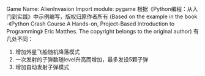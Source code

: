 Game Name: AlienInvasion
Import module: pygame
根据《Python编程：从入门到实践》中示例编写，版权归原作者所有
(Based on the example in the book -《Python Crash Course  A Hands-on, Project-Based Introduction to Programming》 Eric Matthes. The copyright belongs to the original author)
有几处不同：
1. 增加外星飞船随机降落模式
2. 一次发射的子弹数随level升高而增加，最多发设5颗子弹
3. 增加自动发射子弹模式
